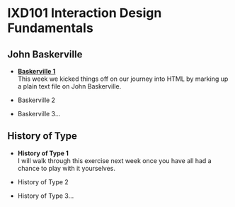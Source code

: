 IXD101 Interaction Design Fundamentals
======================================

John Baskerville
----------------
- **[Baskerville 1](https://eleventhirty.github.io/john_baskerville/baskerville1.html)**   
    This week we kicked things off on our journey into HTML by marking up a plain text file on John Baskerville.
    
    
- Baskerville 2  


- Baskerville 3…



History of Type
---------------
- **History of Type 1**  
  I will walk through this exercise next week once you have all had a chance to play with it yourselves.


- History of Type 2


- History of Type 3…